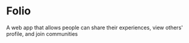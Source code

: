 # Folio
A web app that allows people can share their experiences, view others' profile, and join communities

